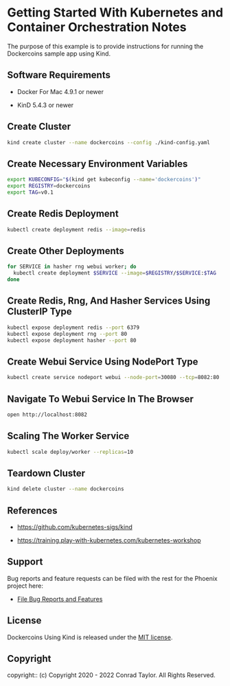 # Getting Started With Kubernetes and Container Orchestration Notes

The purpose of this example is to provide instructions for running the Dockercoins sample app using Kind.

## Software Requirements

- Docker For Mac 4.9.1 or newer

- KinD 5.4.3 or newer

## Create Cluster

```zsh
kind create cluster --name dockercoins --config ./kind-config.yaml
```

## Create Necessary Environment Variables

```zsh
export KUBECONFIG="$(kind get kubeconfig --name='dockercoins')"
export REGISTRY=dockercoins
export TAG=v0.1
```

## Create Redis Deployment

```zsh
kubectl create deployment redis --image=redis
```

## Create Other Deployments

```zsh
for SERVICE in hasher rng webui worker; do
  kubectl create deployment $SERVICE --image=$REGISTRY/$SERVICE:$TAG
done
```

## Create Redis, Rng, And Hasher Services Using ClusterIP Type

```zsh
kubectl expose deployment redis --port 6379
kubectl expose deployment rng --port 80
kubectl expose deployment hasher --port 80
```

## Create Webui Service Using NodePort Type

```zsh
kubectl create service nodeport webui --node-port=30080 --tcp=8082:80
```

## Navigate To Webui Service In The Browser

```zsh
open http://localhost:8082
```

## Scaling The Worker Service

```zsh
kubectl scale deploy/worker --replicas=10
```

## Teardown Cluster

```zsh
kind delete cluster --name dockercoins
```

## References

- https://github.com/kubernetes-sigs/kind

- https://training.play-with-kubernetes.com/kubernetes-workshop

## Support

Bug reports and feature requests can be filed with the rest for the Phoenix project here:

- [File Bug Reports and Features](https://github.com/conradwt/dockercoins-using-kind/issues)

## License

Dockercoins Using Kind is released under the [MIT license](./LICENSE.md).

## Copyright

copyright:: (c) Copyright 2020 - 2022 Conrad Taylor. All Rights Reserved.
